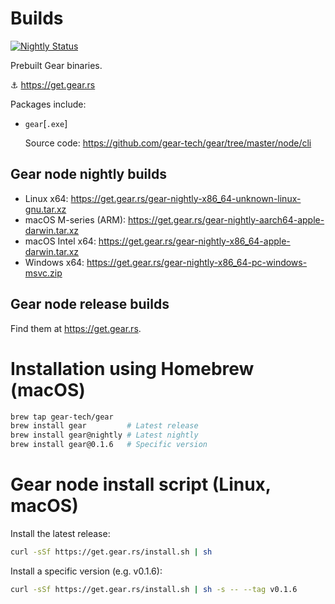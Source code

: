 # Builds

[![Nightly Status](https://github.com/gear-tech/builds/workflows/Nightly/badge.svg)](https://github.com/gear-tech/builds/actions/workflows/nightly.yml?query=branch%3Amaster)

Prebuilt Gear binaries.

⚓ <https://get.gear.rs>

Packages include:

- `gear`[`.exe`]

  Source code: <https://github.com/gear-tech/gear/tree/master/node/cli>

## Gear node nightly builds

- Linux x64: <https://get.gear.rs/gear-nightly-x86_64-unknown-linux-gnu.tar.xz>
- macOS M-series (ARM): <https://get.gear.rs/gear-nightly-aarch64-apple-darwin.tar.xz>
- macOS Intel x64: <https://get.gear.rs/gear-nightly-x86_64-apple-darwin.tar.xz>
- Windows x64: <https://get.gear.rs/gear-nightly-x86_64-pc-windows-msvc.zip>

## Gear node release builds

Find them at <https://get.gear.rs>.

# Installation using Homebrew (macOS)

```bash
brew tap gear-tech/gear
brew install gear         # Latest release
brew install gear@nightly # Latest nightly
brew install gear@0.1.6   # Specific version
```

# Gear node install script (Linux, macOS)

Install the latest release:

```bash
curl -sSf https://get.gear.rs/install.sh | sh
```

Install a specific version (e.g. v0.1.6):

```bash
curl -sSf https://get.gear.rs/install.sh | sh -s -- --tag v0.1.6
```
